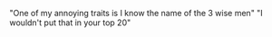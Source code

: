 "One of my annoying traits is I know the name of the 3 wise men" "I wouldn't put that in your top 20"